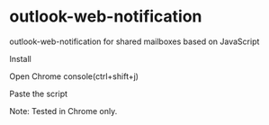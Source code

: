 # outlook-web-notification
outlook-web-notification for shared mailboxes based on JavaScript

Install

Open Chrome console(ctrl+shift+j)

Paste the script

Note: Tested in Chrome only.
